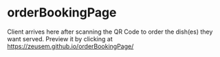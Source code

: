 # orderBookingPage
Client arrives here after scanning the QR Code to order the dish(es) they want served. Preview it by clicking at https://zeusem.github.io/orderBookingPage/

